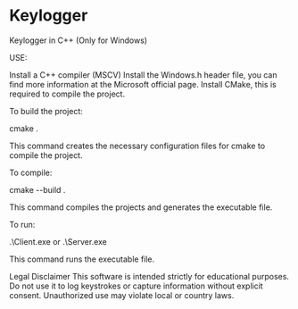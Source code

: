 # Keylogger
Keylogger in C++ (Only for Windows)

USE:

Install a C++ compiler (MSCV) 
Install the Windows.h header file, you can find more information at the Microsoft official page.
Install CMake, this is required to compile the project. 

To build the project:

cmake .

This command creates the necessary configuration files for cmake to compile the project. 

To compile:

cmake --build .

This command compiles the projects and generates the executable file.

To run:

.\Client.exe 
or 
.\Server.exe 

This command runs the executable file.

Legal Disclaimer
This software is intended strictly for educational purposes. Do not use it to log keystrokes or capture information without explicit consent. Unauthorized use may violate local or country laws. 









